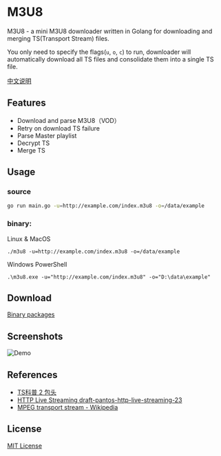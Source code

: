 # M3U8

M3U8 - a mini M3U8 downloader written in Golang for downloading and merging TS(Transport Stream) files.

You only need to specify the flags(`u`, `o`, `c`) to run, downloader will automatically download all TS files and consolidate them into a single TS file.

[中文说明](README_zh-CN.md)

## Features

- Download and parse M3U8（VOD）
- Retry on download TS failure
- Parse Master playlist
- Decrypt TS
- Merge TS

## Usage

### source

```bash
go run main.go -u=http://example.com/index.m3u8 -o=/data/example
```

### binary:

Linux & MacOS

```
./m3u8 -u=http://example.com/index.m3u8 -o=/data/example
```

Windows PowerShell

```
.\m3u8.exe -u="http://example.com/index.m3u8" -o="D:\data\example"
```

## Download

[Binary packages](https://github.com/acevest/m3u8/releases)

## Screenshots

![Demo](./screenshots/demo.gif)

## References

- [TS科普 2 包头](https://blog.csdn.net/cabbage2008/article/details/49281729)
- [HTTP Live Streaming draft-pantos-http-live-streaming-23](https://tools.ietf.org/html/draft-pantos-http-live-streaming-23#section-4.3.4.2)
- [MPEG transport stream - Wikipedia](https://en.wikipedia.org/wiki/MPEG_transport_stream)


## License

[MIT License](./LICENSE)